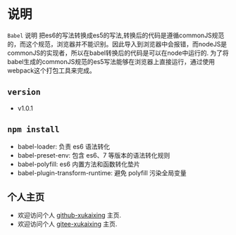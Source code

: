 # 说明

  `Babel` 说明
    把es6的写法转换成es5的写法,转换后的代码是遵循commonJS规范的，而这个规范，浏览器并不能识别。因此导入到浏览器中会报错，而nodeJS是
  commonJS的实现者，所以在babel转换后的代码是可以在node中运行的.
    为了将babel生成的commonJS规范的es5写法能够在浏览器上直接运行，通过使用webpack这个打包工具来完成。

## `version`  

- v1.0.1
  
## `npm install`

- babel-loader: 负责 es6 语法转化
- babel-preset-env: 包含 es6、7 等版本的语法转化规则
- babel-polyfill: es6 内置方法和函数转化垫片
- babel-plugin-transform-runtime: 避免 polyfill 污染全局变量

## 个人主页

- 欢迎访问个人 [github-xukaixing](https://github.com/xukaixing) 主页.
- 欢迎访问个人 [gitee-xukaixing](https://gitee.com/xukaixing) 主页.
  